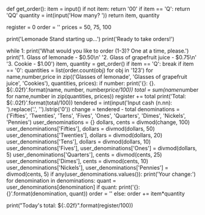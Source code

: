 def get_order():
    item = input()
    if not item:
        return '00'
    if item == 'Q':
        return 'QQ'
    quantity = int(input('How many? '))
    return item, quantity
    
register = 0
order = ''
prices = 50, 75, 100

print('Lemonade Stand starting up...')
print('Ready to take orders!')

while 1:
    print('What would you like to order (1-3)? One at a time, please.')
    print('1. Glass of lemonade - $0.50\n'
          '2. Glass of grapefruit juice - $0.75\n'
          '3. Cookie - $1.00')
    item, quantity = get_order()
    if item == 'Q':
        break
    if item == '0':
        quantities = list(order.count(obj) for obj in '123')
        for name,number,price in zip(('Glasses of lemonade', 'Glasses of grapefruit juice', 'Cookies'),
                                       quantities,
                                       prices):
            if number:
                print('{}: {}. ${:.02f}'.format(name, number, number*price/100))
        total = sum(name*number for name,number in zip(quantities, prices))
        register += total
        print('Total: ${:.02f}'.format(total/100))
        tendered = int(input('Input cash (n.nn): ').replace('.', '').lstrip('0'))
        change = tendered - total
        denominations = ('Fifties', 'Twenties', 'Tens', 'Fives', 'Ones',
                         'Quarters', 'Dimes', 'Nickels', 'Pennies')
        user_denominations = {}
        dollars, cents = divmod(change, 100)
        user_denominations['Fifties'], dollars = divmod(dollars, 50)
        user_denominations['Twenties'], dollars = divmod(dollars, 20)
        user_denominations['Tens'], dollars = divmod(dollars, 10)
        user_denominations['Fives'], user_denominations['Ones'] = divmod(dollars, 5)
        user_denominations['Quarters'], cents = divmod(cents, 25)
        user_denominations['Dimes'], cents = divmod(cents, 10)
        user_denominations['Nickels'], user_denominations['Pennies'] = divmod(cents, 5)
        if any(user_denominations.values()):
            print('Your change:')
            for denomination in denominations:
                quant = user_denominations[denomination]
                if quant:
                    print('{}: {}'.format(denomination, quant))
        order = ''
    else:
        order += item*quantity

print("Today's total: ${:.02f}".format(register/100))
